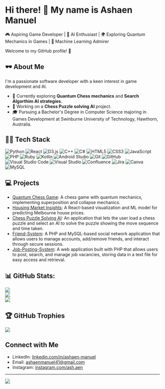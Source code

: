 # Hi there! 👋 My name is Ashaen Manuel 

🎮 Aspiring Game Developer | 🧠 AI Enthusiast | 🌍 Exploring Quantum Mechanics in Games | 🤖 Machine Learning Admirer

Welcome to my GitHub profile! 🚀

## 🕶️ About Me
I'm a passionate software developer with a keen interest in game development and AI.  
- 🌟 Currently exploring **Quantum Chess mechanics** and **Search Algorthim AI strategies**.
- 🔭 Working on a **Chess Puzzle solving AI** project.
- 🎓 Pursuing a Bachelor's Degree in Computer Science majoring in Games Development at Swinburne University of Technology, Hawthorn, Australia.

## 🧑‍💻 Tech Stack
![Python](https://img.shields.io/badge/Python-3776AB?style=flat&logo=python&logoColor=white)
![React](https://img.shields.io/badge/React-61DAFB?style=flat&logo=react&logoColor=white)
![D3.js](https://img.shields.io/badge/D3.js-F9A03C?style=flat&logo=d3.js&logoColor=white)
![C++](https://img.shields.io/badge/C%2B%2B-00599C?style=flat&logo=c%2B%2B&logoColor=white)
![C#](https://img.shields.io/badge/C%23-239120?style=flat&logo=c-sharp&logoColor=white)
![HTML5](https://img.shields.io/badge/HTML5-E34F26?style=flat&logo=html5&logoColor=white)
![CSS3](https://img.shields.io/badge/CSS3-1572B6?style=flat&logo=css3&logoColor=white)
![JavaScript](https://img.shields.io/badge/JavaScript-F7DF1E?style=flat&logo=javascript&logoColor=black)
![PHP](https://img.shields.io/badge/PHP-777BB4?style=flat&logo=php&logoColor=white)
![Ruby](https://img.shields.io/badge/Ruby-CC342D?style=flat&logo=ruby&logoColor=white)
![Kotlin](https://img.shields.io/badge/Kotlin-0095D5?style=flat&logo=kotlin&logoColor=white)
![Android Studio](https://img.shields.io/badge/Android%20Studio-3DDC84?style=flat&logo=android-studio&logoColor=white)
![Git](https://img.shields.io/badge/Git-F05032?style=flat&logo=git&logoColor=white)
![GitHub](https://img.shields.io/badge/GitHub-181717?style=flat&logo=github&logoColor=white)
![Visual Studio Code](https://img.shields.io/badge/VS%20Code-0078D4?style=flat&logo=visual-studio-code&logoColor=white)
![Visual Studio](https://img.shields.io/badge/Visual%20Studio-5C2D91?style=flat&logo=visual-studio&logoColor=white)
![Confluence](https://img.shields.io/badge/Confluence-172B4D?style=flat&logo=confluence&logoColor=white)
![Jira](https://img.shields.io/badge/Jira-0052CC?style=flat&logo=jira&logoColor=white)
![Canva](https://img.shields.io/badge/Canva-00C4CC?style=flat&logo=canva&logoColor=white)
![MySQL](https://img.shields.io/badge/MySQL-4479A1?style=flat&logo=mysql&logoColor=white)

## 💻 Projects
- [Quantum Chess Game](https://github.com/AshaenM/Quantum-Chess): A chess game with quantum mechanics, implementing superposition and collapse mechanics.
- [Housing Market Insights](https://github.com/AshaenM/Melbourne-Housing-Price-Predictor): A React-based visualization and ML model for predicting Melbourne house prices.
- [Chess Puzzle Solving AI](https://github.com/AshaenM/Chess-Puzzle-Solver): An application that lets the user load a chess puzzle and select an AI to solve the puzzle showing the move sequence and time taken.
- [Friend-System](https://github.com/AshaenM/Friend-System): A PHP and MySQL-based social network application that allows users to manage accounts, add/remove friends, and interact through secure sessions.
- [Job-Posting-System](https://github.com/AshaenM/Job-Posting-System): A web application built with PHP that allows users to post, search, and manage job vacancies, storing data in a text file for easy access and retrieval.

## 📊 GitHub Stats:
![](https://github-readme-stats.vercel.app/api?username=AshaenM&show_icons=true&theme=radical)<br/>
![](https://github-readme-streak-stats.herokuapp.com/?user=AshaenM&theme=dark&hide_border=false&theme=radical)<br/>
![](https://github-readme-stats.vercel.app/api/top-langs/?username=AshaenM&layout=compact&theme=radical)

## 🏆 GitHub Trophies
![](https://github-profile-trophy.vercel.app/?username=AshaenM&theme=radical&no-frame=false&no-bg=true&margin-w=4)

## Connect with Me
- LinkedIn: [linkedin.com/in/ashaen-manuel](https://www.linkedin.com/in/ashaen-manuel-609b811a9/)
- Email: [ashaenmanuel41@gmail.com](mailto:ashaenmanuel41@gmail.com)
- Instagram: [instagram.com/ash.aen](https://www.instagram.com/ash.aen/)
  
---
[![](https://visitcount.itsvg.in/api?id=AshaenM&label=Profile%20Views&color=6&icon=5&pretty=false)](https://visitcount.itsvg.in)
